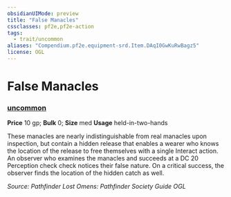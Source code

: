 ```yaml
---
obsidianUIMode: preview
title: "False Manacles"
cssclasses: pf2e,pf2e-action
tags:
  - trait/uncommon
aliases: "Compendium.pf2e.equipment-srd.Item.DAqI0GwKuRwBagz5"
license: OGL
---
```

# False Manacles

### [uncommon](uncommon "Uncommon Rarity Trait")


**Price** 10 gp; 
**Bulk** 0; **Size** med
**Usage** held-in-two-hands

These manacles are nearly indistinguishable from real manacles upon inspection, but contain a hidden release that enables a wearer who knows the location of the release to free themselves with a single Interact action. An observer who examines the manacles and succeeds at a DC 20 Perception check check notices their false nature. On a critical success, the observer finds the location of the hidden catch as well.

*Source: Pathfinder Lost Omens: Pathfinder Society Guide*
*OGL*